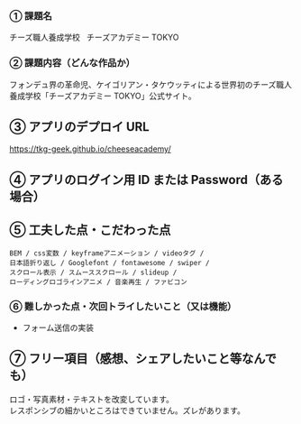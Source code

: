 ### ① 課題名

チーズ職人養成学校   チーズアカデミー TOKYO

### ② 課題内容（どんな作品か）

フォンデュ界の革命児、ケイゴリアン・タケウッティによる世界初のチーズ職人養成学校「チーズアカデミー TOKYO」公式サイト。

## ③ アプリのデプロイ URL

https://tkg-geek.github.io/cheeseacademy/

## ④ アプリのログイン用 ID または Password（ある場合）

## ⑤ 工夫した点・こだわった点

```
BEM / css変数 / keyframeアニメーション / videoタグ /
日本語折り返し / Googlefont / fontawesome / swiper /
スクロール表示 / スムーススクロール / slideup /
ローディングロゴラインアニメ / 音楽再生 / ファビコン
```

### ⑥ 難しかった点・次回トライしたいこと（又は機能）

- フォーム送信の実装

## ⑦ フリー項目（感想、シェアしたいこと等なんでも）

ロゴ・写真素材・テキストを改変しています。  
レスポンシブの細かいところはできていません。ズレがあります。

